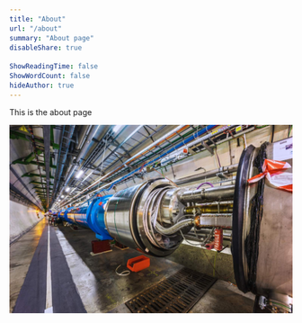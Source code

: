 ```yaml
---
title: "About"
url: "/about"
summary: "About page"
disableShare: true

ShowReadingTime: false
ShowWordCount: false
hideAuthor: true
---
```


This is the about page

![Alt text](images/collider2.jpg)
